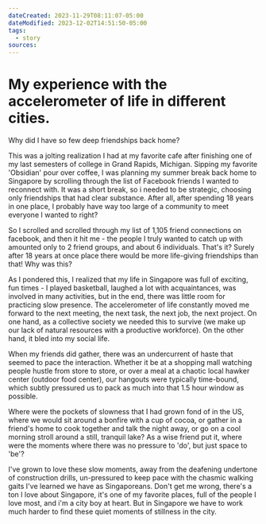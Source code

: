 ```yaml
---
dateCreated: 2023-11-29T08:11:07-05:00
dateModified: 2023-12-02T14:51:50-05:00
tags:
  - story
sources: 
---
```

# My experience with the accelerometer of life in different cities.

Why did I have so few deep friendships back home? 

This was a jolting realization I had at my favorite cafe after finishing one of my last semesters of college in Grand Rapids, Michigan. Sipping my favorite 'Obsidian' pour over coffee, I was planning my summer break back home to Singapore by scrolling through the list of Facebook friends I wanted to reconnect with. It was a short break, so i needed to be strategic, choosing only friendships that had clear substance. After all, after spending 18 years in one place, I probably have way too large of a community to meet everyone I wanted to right? 

So I scrolled and scrolled through my list of 1,105 friend connections on facebook, and then it hit me - the people I truly wanted to catch up with amounted only to 2 friend groups, and about 6 individuals. That's it? Surely after 18 years at once place there would be more life-giving friendships than that! Why was this? 

As I pondered this, I realized that my life in Singapore was full of exciting, fun times - I played basketball, laughed a lot with acquaintances, was involved in many activities, but in the end, there was little room for practicing slow presence. The accelerometer of life constantly moved me forward to the next meeting, the next task, the next job, the next project. On one hand, as a collective society we needed this to survive (we make up our lack of natural resources with a productive workforce). On the other hand, it bled into my social life. 

When my friends did gather, there was an undercurrent of haste that seemed to pace the interaction. Whether it be at a shopping mall watching people hustle from store to store, or over a meal at a chaotic local hawker center (outdoor food center), our hangouts were typically time-bound, which subtly pressured us to pack as much into that 1.5 hour window as possible.

Where were the pockets of slowness that I had grown fond of in the US, where we would sit around a bonfire with a cup of cocoa, or gather in a friend's home to cook together and talk the night away, or go on a cool morning stroll around a still, tranquil lake? As a wise friend put it, where were the moments where there was no pressure to 'do', but just space to 'be'? 

I've grown to love these slow moments, away from the deafening undertone of construction drills, un-pressured to keep pace with the chasmic walking gaits I've learned we have as Singaporeans. Don't get me wrong, there's a ton I love about Singapore, it's one of my favorite places, full of the people I love most, and i'm a city boy at heart. But in Singapore we have to work much harder to find these quiet moments of stillness in the city. 